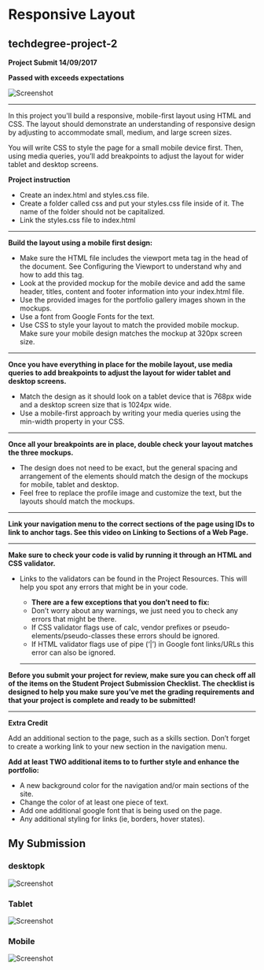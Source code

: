 # Responsive Layout
## techdegree-project-2

**Project Submit 14/09/2017**

**Passed with exceeds expectations**

![Screenshot](mockups/treehouse-note.png)


-----------------------------------------------------


In this project you'll build a responsive, mobile-first layout using HTML and CSS. The layout should demonstrate an understanding of responsive design by adjusting to accommodate small, medium, and large screen sizes.

You will write CSS to style the page for a small mobile device first. Then, using media queries, you’ll add breakpoints to adjust the layout for wider tablet and desktop screens.


**Project instruction**

* Create an index.html and styles.css file.
* Create a folder called css and put your styles.css file inside of it. The name of the folder should not be capitalized.
* Link the styles.css file to index.html

-----------------------------------------------------

**Build the layout using a mobile first design:**

* Make sure the HTML file includes the viewport meta tag in the head of the document. See Configuring the Viewport to understand why and how to add this tag.
* Look at the provided mockup for the mobile device and add the same header, titles, content and footer information into your index.html file.
* Use the provided images for the portfolio gallery images shown in the mockups.
* Use a font from Google Fonts for the text.
* Use CSS to style your layout to match the provided mobile mockup. Make sure your mobile design matches the mockup at 320px screen size.

----------------------------------------------------

**Once you have everything in place for the mobile layout, use media queries to add breakpoints to adjust the layout for wider tablet and desktop screens.**

* Match the design as it should look on a tablet device that is 768px wide and a desktop screen size that is 1024px wide.
* Use a mobile-first approach by writing your media queries using the min-width property in your CSS.

----------------------------------------------------

**Once all your breakpoints are in place, double check your layout matches the three mockups.**
* The design does not need to be exact, but the general spacing and arrangement of the elements should match the design of the mockups for mobile, tablet and desktop.
* Feel free to replace the profile image and customize the text, but the layouts should match the mockups.

----------------------------------------------------

**Link your navigation menu to the correct sections of the page using IDs to link to anchor tags. See this video on Linking to Sections of a Web Page.**

----------------------------------------------------

**Make sure to check your code is valid by running it through an HTML and CSS validator.**
* Links to the validators can be found in the Project Resources. This will help you spot any errors that might be in your code.
  *  **There are a few exceptions that you don’t need to fix:**
  * Don’t worry about any warnings, we just need you to check any errors that might be there.
  * If CSS validator flags use of calc, vendor prefixes or pseudo-elements/pseudo-classes these errors should be ignored.
  * If HTML validator flags use of pipe (‘|’) in Google font links/URLs this error can also be ignored.
  
  ----------------------------------------------------
 
**Before you submit your project for review, make sure you can check off all of the items on the Student Project Submission Checklist. The checklist is designed to help you make sure you’ve met the grading requirements and that your project is complete and ready to be submitted!**

----------------------------------------------------

**Extra Credit**

Add an additional section to the page, such as a skills section. Don’t forget to create a working link to your new section in the navigation menu.

**Add at least TWO additional items to to further style and enhance the portfolio:**
 * A new background color for the navigation and/or main sections of the site.
 * Change the color of at least one piece of text.
 * Add one additional google font that is being used on the page.
 * Any additional styling for links (ie, borders, hover states).
 
 ## My Submission ##
 

### desktopk ###

![Screenshot](mockups/destok.png)


### Tablet ###

![Screenshot](mockups/tablet.png)


### Mobile ###

![Screenshot](mockups/mobile.png)
